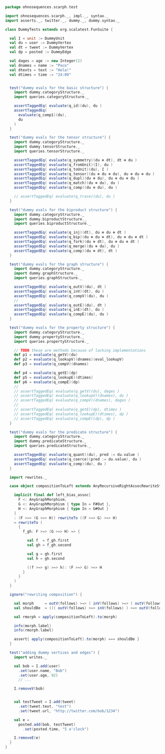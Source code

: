 
```scala
package ohnosequences.scarph.test

import ohnosequences.scarph._, impl._, syntax._
import asserts._, twitter._, dummy._, dummy.syntax._

class DummyTests extends org.scalatest.FunSuite {

  val I = unit := DummyUnit
  val du = user := DummyVertex
  val dt = tweet := DummyVertex
  val dp = posted := DummyEdge

  val dages = age := new Integer(2)
  val dnames = name := "Paco"
  val dtexts = text := "Hola!"
  val dtimes = time := "24:00"


  test("dummy evals for the basic structure") {
    import dummy.categoryStructure._
    import queries.categoryStructure._

    assertTaggedEq( evaluate(q_id)(du), du )
    assertTaggedEq(
      evaluate(q_comp1)(du),
      du
    )
  }

  test("dummy evals for the tensor structure") {
    import dummy.categoryStructure._
    import dummy.tensorStructure._
    import queries.tensorStructure._

    assertTaggedEq( evaluate(q_symmetry)(du ⊗ dt), dt ⊗ du )
    assertTaggedEq( evaluate(q_fromUnit)(I), du )
    assertTaggedEq( evaluate(q_toUnit)(du), I )
    assertTaggedEq( evaluate(q_tensor)(du ⊗ du ⊗ du), du ⊗ du ⊗ du )
    assertTaggedEq( evaluate(q_dupl)(du ⊗ du), du ⊗ du ⊗ du )
    assertTaggedEq( evaluate(q_match)(du ⊗ du), du )
    assertTaggedEq( evaluate(q_comp)(du ⊗ du), du )

    // assertTaggedEq( evaluate(q_trace)(du), du )
  }

  test("dummy evals for the biproduct structure") {
    import dummy.categoryStructure._
    import dummy.biproductStructure._
    import queries.biproductStructure._

    assertTaggedEq( evaluate(q_inj)(dt), du ⊕ du ⊕ dt )
    assertTaggedEq( evaluate(q_bip)(du ⊕ du ⊕ dt), du ⊕ du ⊕ dt )
    assertTaggedEq( evaluate(q_fork)(du ⊕ dt), du ⊕ du ⊕ dt )
    assertTaggedEq( evaluate(q_merge)(du ⊕ du), du )
    assertTaggedEq( evaluate(q_comp)(du ⊕ dt), dt )
  }

  test("dummy evals for the graph structure") {
    import dummy.categoryStructure._
    import dummy.graphStructure._
    import queries.graphStructure._

    assertTaggedEq( evaluate(q_outV)(du), dt )
    assertTaggedEq( evaluate(q_inV)(dt), du )
    assertTaggedEq( evaluate(q_compV)(du), du )
    //
    assertTaggedEq( evaluate(q_outE)(du), dt )
    assertTaggedEq( evaluate(q_inE)(dt), du )
    assertTaggedEq( evaluate(q_compE)(du), du )
  }

  test("dummy evals for the property structure") {
    import dummy.categoryStructure._
    import dummy.propertyStructure._
    import queries.propertyStructure._

    // TODO these are methods because of lacking implementations
    def p1 = evaluate(q_getV)(du)
    def p2 = evaluate(q_lookupV)(dnames)(eval_lookupV)
    def p3 = evaluate(q_compV)(dnames)

    def p4 = evaluate(q_getE)(dp)
    def p5 = evaluate(q_lookupE)(dtimes)
    def p6 = evaluate(q_compE)(dp)
    //
    // assertTaggedEq( evaluate(q_getV)(du), dages )
    // assertTaggedEq( evaluate(q_lookupV)(dnames), du )
    // assertTaggedEq( evaluate(q_compV)(dnames), dages )
    //
    // assertTaggedEq( evaluate(q_getE)(dp), dtimes )
    // assertTaggedEq( evaluate(q_lookupE)(dtimes), dp )
    // assertTaggedEq( evaluate(q_compE)(dp), dp )
  }

  test("dummy evals for the predicate structure") {
    import dummy.categoryStructure._
    import dummy.predicateStructure._
    import queries.predicateStructure._

    assertTaggedEq( evaluate(q_quant)(du), pred := du.value )
    assertTaggedEq( evaluate(q_coerce)(pred := du.value), du )
    assertTaggedEq( evaluate(q_comp)(du), du )
  }

  import rewrites._

  case object compositionToLeft extends AnyRecursiveRightAssocRewriteStrategy {

    implicit final def left_bias_assoc[
      F <: AnyGraphMorphism,
      G <: AnyGraphMorphism { type In = F#Out },
      H <: AnyGraphMorphism { type In = G#Out }
    ]
    : (F >=> (G >=> H)) rewriteTo ((F >=> G) >=> H)
    = rewriteTo (
      {
        f_gh: F >=> (G >=> H) => {

          val f  = f_gh.first
          val gh = f_gh.second

          val g = gh.first
          val h = gh.second

          ((f >=> g) >=> h): (F >=> G) >=> H
        }
      }
    )
  }

  ignore("rewriting composition") {

    val morph     = outV(follows) >=> ( inV(follows) >=> ( outV(follows) >=> ( inV(follows) >=> outV(follows) )))
    val shouldBe  = ((( outV(follows) >=> inV(follows) ) >=> outV(follows) ) >=> inV(follows) ) >=> outV(follows)

    val rmorph = apply(compositionToLeft).to(morph)

    info(morph.label)
    info(rmorph.label)

    assert{ apply(compositionToLeft).to(morph) === shouldBe }
  }

  test("adding dummy vertices and edges") {
    import writes._

    val bob = I.add(user)
      .set(user.name, "Bob")
      .set(user.age, 92)
      // ...

    I.removeV(bob)


    val testTweet = I.add(tweet)
      .set(tweet.text, "test")
      .set(tweet.url, "http://twitter.com/bob/1234")

    val e =
      posted.add(bob, testTweet)
        .set(posted.time, "5 o'clock")

    I.removeE(e)
  }
}

```




[main/scala/ohnosequences/scarph/axioms.scala]: ../../../../../main/scala/ohnosequences/scarph/axioms.scala.md
[main/scala/ohnosequences/scarph/tensor.scala]: ../../../../../main/scala/ohnosequences/scarph/tensor.scala.md
[main/scala/ohnosequences/scarph/predicates.scala]: ../../../../../main/scala/ohnosequences/scarph/predicates.scala.md
[main/scala/ohnosequences/scarph/impl/biproducts.scala]: ../../../../../main/scala/ohnosequences/scarph/impl/biproducts.scala.md
[main/scala/ohnosequences/scarph/impl/tensors.scala]: ../../../../../main/scala/ohnosequences/scarph/impl/tensors.scala.md
[main/scala/ohnosequences/scarph/impl/evals.scala]: ../../../../../main/scala/ohnosequences/scarph/impl/evals.scala.md
[main/scala/ohnosequences/scarph/impl/distributivity.scala]: ../../../../../main/scala/ohnosequences/scarph/impl/distributivity.scala.md
[main/scala/ohnosequences/scarph/impl/relations.scala]: ../../../../../main/scala/ohnosequences/scarph/impl/relations.scala.md
[main/scala/ohnosequences/scarph/impl/category.scala]: ../../../../../main/scala/ohnosequences/scarph/impl/category.scala.md
[main/scala/ohnosequences/scarph/rewrites.scala]: ../../../../../main/scala/ohnosequences/scarph/rewrites.scala.md
[main/scala/ohnosequences/scarph/package.scala]: ../../../../../main/scala/ohnosequences/scarph/package.scala.md
[main/scala/ohnosequences/scarph/arities.scala]: ../../../../../main/scala/ohnosequences/scarph/arities.scala.md
[main/scala/ohnosequences/scarph/objects.scala]: ../../../../../main/scala/ohnosequences/scarph/objects.scala.md
[main/scala/ohnosequences/scarph/writes.scala]: ../../../../../main/scala/ohnosequences/scarph/writes.scala.md
[main/scala/ohnosequences/scarph/biproduct.scala]: ../../../../../main/scala/ohnosequences/scarph/biproduct.scala.md
[main/scala/ohnosequences/scarph/schemas.scala]: ../../../../../main/scala/ohnosequences/scarph/schemas.scala.md
[main/scala/ohnosequences/scarph/morphisms.scala]: ../../../../../main/scala/ohnosequences/scarph/morphisms.scala.md
[main/scala/ohnosequences/scarph/syntax/package.scala]: ../../../../../main/scala/ohnosequences/scarph/syntax/package.scala.md
[main/scala/ohnosequences/scarph/syntax/objects.scala]: ../../../../../main/scala/ohnosequences/scarph/syntax/objects.scala.md
[main/scala/ohnosequences/scarph/syntax/writes.scala]: ../../../../../main/scala/ohnosequences/scarph/syntax/writes.scala.md
[main/scala/ohnosequences/scarph/syntax/morphisms.scala]: ../../../../../main/scala/ohnosequences/scarph/syntax/morphisms.scala.md
[main/scala/ohnosequences/scarph/isomorphisms.scala]: ../../../../../main/scala/ohnosequences/scarph/isomorphisms.scala.md
[test/scala/ohnosequences/scarph/TwitterQueries.scala]: ../TwitterQueries.scala.md
[test/scala/ohnosequences/scarph/impl/dummy.scala]: dummy.scala.md
[test/scala/ohnosequences/scarph/impl/writes.scala]: writes.scala.md
[test/scala/ohnosequences/scarph/impl/dummyTest.scala]: dummyTest.scala.md
[test/scala/ohnosequences/scarph/TwitterSchema.scala]: ../TwitterSchema.scala.md
[test/scala/ohnosequences/scarph/asserts.scala]: ../asserts.scala.md
[test/scala/ohnosequences/scarph/SchemaCreation.scala]: ../SchemaCreation.scala.md
[test/scala/ohnosequences/scarph/implicitSearch.scala]: ../implicitSearch.scala.md